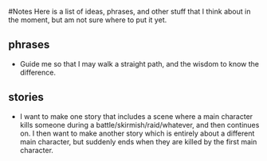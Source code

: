 #Notes
Here is a list of ideas, phrases, and other stuff that I think about in the moment, but am not sure where to put it yet.

## phrases
* Guide me so that I may walk a straight path, and the wisdom to know the difference.

## stories
* I want to make one story that includes a scene where a main character kills someone during a battle/skirmish/raid/whatever, and then continues on. I then want to make another story which is entirely about a different main character, but suddenly ends when they are killed by the first main character. 
